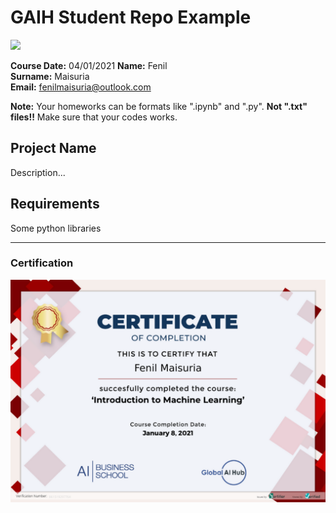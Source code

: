 # GAIH Student Repo Example
![](img/logo.png)

**Course Date:** 04/01/2021
**Name:** Fenil  
**Surname:** Maisuria  
**Email:** fenilmaisuria@outlook.com  

**Note:** Your homeworks can be formats like ".ipynb" and ".py". **Not ".txt" files!!** Make sure that your codes works.  

## Project Name
Description...

## Requirements
Some python libraries

---

### Certification
![](img/certificate.png)

